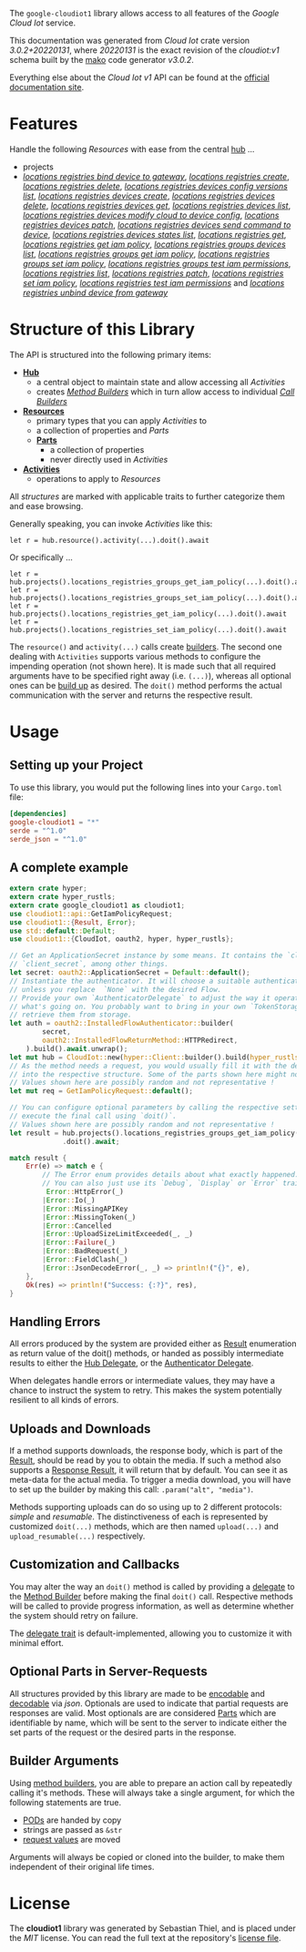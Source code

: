<!---
DO NOT EDIT !
This file was generated automatically from 'src/mako/api/README.md.mako'
DO NOT EDIT !
-->
The `google-cloudiot1` library allows access to all features of the *Google Cloud Iot* service.

This documentation was generated from *Cloud Iot* crate version *3.0.2+20220131*, where *20220131* is the exact revision of the *cloudiot:v1* schema built by the [mako](http://www.makotemplates.org/) code generator *v3.0.2*.

Everything else about the *Cloud Iot* *v1* API can be found at the
[official documentation site](https://cloud.google.com/iot).
# Features

Handle the following *Resources* with ease from the central [hub](https://docs.rs/google-cloudiot1/3.0.2+20220131/google_cloudiot1/CloudIot) ... 

* projects
 * [*locations registries bind device to gateway*](https://docs.rs/google-cloudiot1/3.0.2+20220131/google_cloudiot1/api::ProjectLocationRegistryBindDeviceToGatewayCall), [*locations registries create*](https://docs.rs/google-cloudiot1/3.0.2+20220131/google_cloudiot1/api::ProjectLocationRegistryCreateCall), [*locations registries delete*](https://docs.rs/google-cloudiot1/3.0.2+20220131/google_cloudiot1/api::ProjectLocationRegistryDeleteCall), [*locations registries devices config versions list*](https://docs.rs/google-cloudiot1/3.0.2+20220131/google_cloudiot1/api::ProjectLocationRegistryDeviceConfigVersionListCall), [*locations registries devices create*](https://docs.rs/google-cloudiot1/3.0.2+20220131/google_cloudiot1/api::ProjectLocationRegistryDeviceCreateCall), [*locations registries devices delete*](https://docs.rs/google-cloudiot1/3.0.2+20220131/google_cloudiot1/api::ProjectLocationRegistryDeviceDeleteCall), [*locations registries devices get*](https://docs.rs/google-cloudiot1/3.0.2+20220131/google_cloudiot1/api::ProjectLocationRegistryDeviceGetCall), [*locations registries devices list*](https://docs.rs/google-cloudiot1/3.0.2+20220131/google_cloudiot1/api::ProjectLocationRegistryDeviceListCall), [*locations registries devices modify cloud to device config*](https://docs.rs/google-cloudiot1/3.0.2+20220131/google_cloudiot1/api::ProjectLocationRegistryDeviceModifyCloudToDeviceConfigCall), [*locations registries devices patch*](https://docs.rs/google-cloudiot1/3.0.2+20220131/google_cloudiot1/api::ProjectLocationRegistryDevicePatchCall), [*locations registries devices send command to device*](https://docs.rs/google-cloudiot1/3.0.2+20220131/google_cloudiot1/api::ProjectLocationRegistryDeviceSendCommandToDeviceCall), [*locations registries devices states list*](https://docs.rs/google-cloudiot1/3.0.2+20220131/google_cloudiot1/api::ProjectLocationRegistryDeviceStateListCall), [*locations registries get*](https://docs.rs/google-cloudiot1/3.0.2+20220131/google_cloudiot1/api::ProjectLocationRegistryGetCall), [*locations registries get iam policy*](https://docs.rs/google-cloudiot1/3.0.2+20220131/google_cloudiot1/api::ProjectLocationRegistryGetIamPolicyCall), [*locations registries groups devices list*](https://docs.rs/google-cloudiot1/3.0.2+20220131/google_cloudiot1/api::ProjectLocationRegistryGroupDeviceListCall), [*locations registries groups get iam policy*](https://docs.rs/google-cloudiot1/3.0.2+20220131/google_cloudiot1/api::ProjectLocationRegistryGroupGetIamPolicyCall), [*locations registries groups set iam policy*](https://docs.rs/google-cloudiot1/3.0.2+20220131/google_cloudiot1/api::ProjectLocationRegistryGroupSetIamPolicyCall), [*locations registries groups test iam permissions*](https://docs.rs/google-cloudiot1/3.0.2+20220131/google_cloudiot1/api::ProjectLocationRegistryGroupTestIamPermissionCall), [*locations registries list*](https://docs.rs/google-cloudiot1/3.0.2+20220131/google_cloudiot1/api::ProjectLocationRegistryListCall), [*locations registries patch*](https://docs.rs/google-cloudiot1/3.0.2+20220131/google_cloudiot1/api::ProjectLocationRegistryPatchCall), [*locations registries set iam policy*](https://docs.rs/google-cloudiot1/3.0.2+20220131/google_cloudiot1/api::ProjectLocationRegistrySetIamPolicyCall), [*locations registries test iam permissions*](https://docs.rs/google-cloudiot1/3.0.2+20220131/google_cloudiot1/api::ProjectLocationRegistryTestIamPermissionCall) and [*locations registries unbind device from gateway*](https://docs.rs/google-cloudiot1/3.0.2+20220131/google_cloudiot1/api::ProjectLocationRegistryUnbindDeviceFromGatewayCall)




# Structure of this Library

The API is structured into the following primary items:

* **[Hub](https://docs.rs/google-cloudiot1/3.0.2+20220131/google_cloudiot1/CloudIot)**
    * a central object to maintain state and allow accessing all *Activities*
    * creates [*Method Builders*](https://docs.rs/google-cloudiot1/3.0.2+20220131/google_cloudiot1/client::MethodsBuilder) which in turn
      allow access to individual [*Call Builders*](https://docs.rs/google-cloudiot1/3.0.2+20220131/google_cloudiot1/client::CallBuilder)
* **[Resources](https://docs.rs/google-cloudiot1/3.0.2+20220131/google_cloudiot1/client::Resource)**
    * primary types that you can apply *Activities* to
    * a collection of properties and *Parts*
    * **[Parts](https://docs.rs/google-cloudiot1/3.0.2+20220131/google_cloudiot1/client::Part)**
        * a collection of properties
        * never directly used in *Activities*
* **[Activities](https://docs.rs/google-cloudiot1/3.0.2+20220131/google_cloudiot1/client::CallBuilder)**
    * operations to apply to *Resources*

All *structures* are marked with applicable traits to further categorize them and ease browsing.

Generally speaking, you can invoke *Activities* like this:

```Rust,ignore
let r = hub.resource().activity(...).doit().await
```

Or specifically ...

```ignore
let r = hub.projects().locations_registries_groups_get_iam_policy(...).doit().await
let r = hub.projects().locations_registries_groups_set_iam_policy(...).doit().await
let r = hub.projects().locations_registries_get_iam_policy(...).doit().await
let r = hub.projects().locations_registries_set_iam_policy(...).doit().await
```

The `resource()` and `activity(...)` calls create [builders][builder-pattern]. The second one dealing with `Activities` 
supports various methods to configure the impending operation (not shown here). It is made such that all required arguments have to be 
specified right away (i.e. `(...)`), whereas all optional ones can be [build up][builder-pattern] as desired.
The `doit()` method performs the actual communication with the server and returns the respective result.

# Usage

## Setting up your Project

To use this library, you would put the following lines into your `Cargo.toml` file:

```toml
[dependencies]
google-cloudiot1 = "*"
serde = "^1.0"
serde_json = "^1.0"
```

## A complete example

```Rust
extern crate hyper;
extern crate hyper_rustls;
extern crate google_cloudiot1 as cloudiot1;
use cloudiot1::api::GetIamPolicyRequest;
use cloudiot1::{Result, Error};
use std::default::Default;
use cloudiot1::{CloudIot, oauth2, hyper, hyper_rustls};

// Get an ApplicationSecret instance by some means. It contains the `client_id` and 
// `client_secret`, among other things.
let secret: oauth2::ApplicationSecret = Default::default();
// Instantiate the authenticator. It will choose a suitable authentication flow for you, 
// unless you replace  `None` with the desired Flow.
// Provide your own `AuthenticatorDelegate` to adjust the way it operates and get feedback about 
// what's going on. You probably want to bring in your own `TokenStorage` to persist tokens and
// retrieve them from storage.
let auth = oauth2::InstalledFlowAuthenticator::builder(
        secret,
        oauth2::InstalledFlowReturnMethod::HTTPRedirect,
    ).build().await.unwrap();
let mut hub = CloudIot::new(hyper::Client::builder().build(hyper_rustls::HttpsConnector::with_native_roots().https_or_http().enable_http1().enable_http2().build()), auth);
// As the method needs a request, you would usually fill it with the desired information
// into the respective structure. Some of the parts shown here might not be applicable !
// Values shown here are possibly random and not representative !
let mut req = GetIamPolicyRequest::default();

// You can configure optional parameters by calling the respective setters at will, and
// execute the final call using `doit()`.
// Values shown here are possibly random and not representative !
let result = hub.projects().locations_registries_groups_get_iam_policy(req, "resource")
             .doit().await;

match result {
    Err(e) => match e {
        // The Error enum provides details about what exactly happened.
        // You can also just use its `Debug`, `Display` or `Error` traits
         Error::HttpError(_)
        |Error::Io(_)
        |Error::MissingAPIKey
        |Error::MissingToken(_)
        |Error::Cancelled
        |Error::UploadSizeLimitExceeded(_, _)
        |Error::Failure(_)
        |Error::BadRequest(_)
        |Error::FieldClash(_)
        |Error::JsonDecodeError(_, _) => println!("{}", e),
    },
    Ok(res) => println!("Success: {:?}", res),
}

```
## Handling Errors

All errors produced by the system are provided either as [Result](https://docs.rs/google-cloudiot1/3.0.2+20220131/google_cloudiot1/client::Result) enumeration as return value of
the doit() methods, or handed as possibly intermediate results to either the 
[Hub Delegate](https://docs.rs/google-cloudiot1/3.0.2+20220131/google_cloudiot1/client::Delegate), or the [Authenticator Delegate](https://docs.rs/yup-oauth2/*/yup_oauth2/trait.AuthenticatorDelegate.html).

When delegates handle errors or intermediate values, they may have a chance to instruct the system to retry. This 
makes the system potentially resilient to all kinds of errors.

## Uploads and Downloads
If a method supports downloads, the response body, which is part of the [Result](https://docs.rs/google-cloudiot1/3.0.2+20220131/google_cloudiot1/client::Result), should be
read by you to obtain the media.
If such a method also supports a [Response Result](https://docs.rs/google-cloudiot1/3.0.2+20220131/google_cloudiot1/client::ResponseResult), it will return that by default.
You can see it as meta-data for the actual media. To trigger a media download, you will have to set up the builder by making
this call: `.param("alt", "media")`.

Methods supporting uploads can do so using up to 2 different protocols: 
*simple* and *resumable*. The distinctiveness of each is represented by customized 
`doit(...)` methods, which are then named `upload(...)` and `upload_resumable(...)` respectively.

## Customization and Callbacks

You may alter the way an `doit()` method is called by providing a [delegate](https://docs.rs/google-cloudiot1/3.0.2+20220131/google_cloudiot1/client::Delegate) to the 
[Method Builder](https://docs.rs/google-cloudiot1/3.0.2+20220131/google_cloudiot1/client::CallBuilder) before making the final `doit()` call. 
Respective methods will be called to provide progress information, as well as determine whether the system should 
retry on failure.

The [delegate trait](https://docs.rs/google-cloudiot1/3.0.2+20220131/google_cloudiot1/client::Delegate) is default-implemented, allowing you to customize it with minimal effort.

## Optional Parts in Server-Requests

All structures provided by this library are made to be [encodable](https://docs.rs/google-cloudiot1/3.0.2+20220131/google_cloudiot1/client::RequestValue) and 
[decodable](https://docs.rs/google-cloudiot1/3.0.2+20220131/google_cloudiot1/client::ResponseResult) via *json*. Optionals are used to indicate that partial requests are responses 
are valid.
Most optionals are are considered [Parts](https://docs.rs/google-cloudiot1/3.0.2+20220131/google_cloudiot1/client::Part) which are identifiable by name, which will be sent to 
the server to indicate either the set parts of the request or the desired parts in the response.

## Builder Arguments

Using [method builders](https://docs.rs/google-cloudiot1/3.0.2+20220131/google_cloudiot1/client::CallBuilder), you are able to prepare an action call by repeatedly calling it's methods.
These will always take a single argument, for which the following statements are true.

* [PODs][wiki-pod] are handed by copy
* strings are passed as `&str`
* [request values](https://docs.rs/google-cloudiot1/3.0.2+20220131/google_cloudiot1/client::RequestValue) are moved

Arguments will always be copied or cloned into the builder, to make them independent of their original life times.

[wiki-pod]: http://en.wikipedia.org/wiki/Plain_old_data_structure
[builder-pattern]: http://en.wikipedia.org/wiki/Builder_pattern
[google-go-api]: https://github.com/google/google-api-go-client

# License
The **cloudiot1** library was generated by Sebastian Thiel, and is placed 
under the *MIT* license.
You can read the full text at the repository's [license file][repo-license].

[repo-license]: https://github.com/Byron/google-apis-rsblob/main/LICENSE.md
